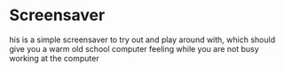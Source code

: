 # Screensaver
his is a simple screensaver to try out and play around with, which should give you a warm old school computer feeling while you are not busy working at the computer
